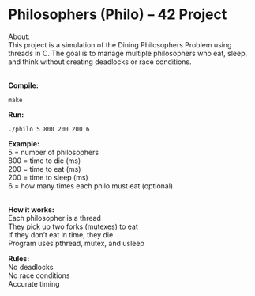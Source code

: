 # Philosophers (Philo) – 42 Project
About:<br />
This project is a simulation of the Dining Philosophers Problem using threads in C. The goal is to manage multiple philosophers who eat, sleep, and think without creating deadlocks or race conditions.
<br/><br/>

**Compile:**

    make

**Run:**

    ./philo 5 800 200 200 6

**Example:**<br />
    5 = number of philosophers<br />
    800 = time to die (ms)<br />
    200 = time to eat (ms)<br />
    200 = time to sleep (ms)<br />
    6 = how many times each philo must eat (optional)
<br/><br/>

**How it works:**<br />
    Each philosopher is a thread<br />
    They pick up two forks (mutexes) to eat<br />
    If they don’t eat in time, they die<br />
    Program uses pthread, mutex, and usleep<br />

**Rules:**<br />
    No deadlocks<br />
    No race conditions<br />
    Accurate timing<br />
